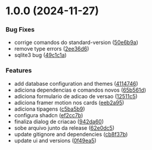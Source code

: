 # 1.0.0 (2024-11-27)



### Bug Fixes

* corrige comandos do standard-version ([50e6b9a](https://github.com/jonabergamo/changelog-generator-gui/commit/50e6b9aa1f5dd87eb160e25a0baa725672530a04))
* remove type errors ([2ee36d6](https://github.com/jonabergamo/changelog-generator-gui/commit/2ee36d658fe6fe04e591fc789275eae3971b835b))
* sqlite3 bug ([49c1c1a](https://github.com/jonabergamo/changelog-generator-gui/commit/49c1c1a461e27b6e080d3bb68193364f650f4036))



### Features

* add database configuration and themes ([4114746](https://github.com/jonabergamo/changelog-generator-gui/commit/41147467c64ba748cb2a80e7198c2b64c46458ee))
* adiciona dependencias e comandos novos ([65b561d](https://github.com/jonabergamo/changelog-generator-gui/commit/65b561d7b3517653f9d152806b1529f5cfb28f54))
* adiciona formulario de adicao de versao ([12511c5](https://github.com/jonabergamo/changelog-generator-gui/commit/12511c5b2ceb57a5ff548b50be86a400e66110bd))
* adiciona framer motion nos cards ([eeb2a95](https://github.com/jonabergamo/changelog-generator-gui/commit/eeb2a951d732811d97309d0d6a25849e04a95189))
* adiciona tipagens ([c5ba5b9](https://github.com/jonabergamo/changelog-generator-gui/commit/c5ba5b9562468a1410795e899351173510f878d6))
* configura shadcn ([ef2cc7b](https://github.com/jonabergamo/changelog-generator-gui/commit/ef2cc7b196f3601b048c804f808182da591da129))
* finaliza dialog de criacao ([942da60](https://github.com/jonabergamo/changelog-generator-gui/commit/942da608cba4dc7d4594a81e997e3ab79fdc21a5))
* sobe arquivo junto da release ([62e0dc5](https://github.com/jonabergamo/changelog-generator-gui/commit/62e0dc5453125f1574ad4cc2486e1b9a825d6c07))
* update gitignore and dependencies ([cb8f37b](https://github.com/jonabergamo/changelog-generator-gui/commit/cb8f37bbe059767b7c72574aa98ce53054cc6f71))
* update ui and versions ([0f49ea5](https://github.com/jonabergamo/changelog-generator-gui/commit/0f49ea54b40f49f5062f6a8ec9d0fd69ef755da4))